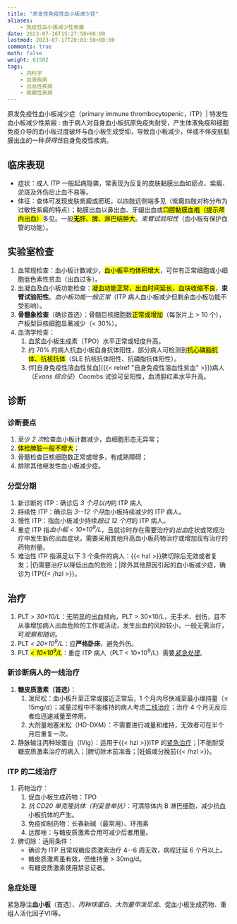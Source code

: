 ```yaml
---
title: "原发性免疫性血小板减少症"
aliases:
    - 免疫性血小板减少性紫癜
date: 2023-07-16T15:27:58+08:00
lastmod: 2023-07-17T20:03:50+08:00
comments: true
math: false
weight: 61502
tags:
    - 内科学
    - 血液疾病
    - 出血性疾病
    - 紫癜性疾病
---
```


原发免疫性血小板减少症（primary immune thrombocytopenic，ITP）| 特发性血小板减少性紫瘢
: 由于病人对自身血小板抗原免疫失耐受，产生体液免疫和细胞免疫介导的血小板过度破坏与血小板生成受抑，导致血小板减少，伴或不伴皮肤黏膜出血的一种*获得性*自身免疫性疾病。

<!--more-->

## 临床表现

- 症状：成人 ITP 一般起病隐袭，常表现为反复的皮肤黏膜出血如瘀点、紫癜、淤斑及外伤后止血不易等。
- 体征：查体可发现皮肤紫癜或瘀斑，以四肢远侧端多见（紫癜四肢对称分布为过敏性紫癜的特点）；黏膜出血以鼻出血、牙龈出血或<mark>口腔黏膜血疱（提示颅内出血）</mark>多见。一般<mark>**无**肝、脾、淋巴结肿大</mark>。*束臂试验阳性*（血小板有保护血管的功能）。

## 实验室检查

1. 血常规检查：血小板计数减少，<mark>血小板平均体积增大</mark>，可伴有正常细胞或小细胞低色素性贫血（出血过多）。
2. 出凝血及血小板功能检查：<mark>凝血功能正常，出血时间延长，血块收缩不良</mark>，**束臂试验阳性**。*血小板功能一般正常*（ITP 病人血小板减少但剩余血小板功能不受影响）。
3. **骨髓象检查**（确诊首选）：骨髓巨核细胞数<mark>正常或增加</mark>（每张片上 \> 10 个），产板型巨核细胞显著减少（\< 30%）。
4. 血清学检查：
    1. 血浆血小板生成素（TPO）水平正常或轻度升高。
    2. 约 70% 的病人抗血小板自身抗体阳性，部分病人可检测到<mark>抗心磷脂抗体、抗核抗体</mark>（SLE 抗核抗体阳性、抗磷脂抗体阳性）。
    3. 伴[自身免疫性溶血性贫血]({{< relref "自身免疫性溶血性贫血" >}})病人（*Evans 综合征*）Coombs 试验可呈阳性，血清胆红素水平升高。

## 诊断

### 诊断要点

1. 至少 *2 次*检查血小板计数减少，血细胞形态无异常；
2. <mark>体检脾脏一般不增大</mark>；
3. 骨髓检查巨核细胞数正常或增多，有成熟障碍；
4. 排除其他继发性血小板减少症。

### 分型分期

1. 新诊断的 ITP：确诊后 *3 个月以内*的 ITP 病人
2. 持续性 ITP：确诊后 *3--12 个月*血小板持续减少的 ITP 病人。
3. 慢性 ITP：指血小板减少持续*超过 12 个月*的 ITP 病人。
4. 重症 ITP 指*血小板 \< 10×10<sup>9</sup>/L*，且就诊时存在需要治疗的*出血*症状或常规治疗中发生新的出血症状，需要采用其他升高血小板药物治疗或增加现有治疗的药物剂量。
5. 难治性 ITP 指满足以下 3 个条件的病人：{{< hzl >}}脾切除后无效或者复发；|仍需要治疗以降低出血的危险；|除外其他原因引起的血小板减少症，确诊为 ITP{{< /hzl >}}。

## 治疗

1. PLT *\> 30×10/L*：无明显的出血倾向，PLT \> 30×10/L，无手术、创伤，且不从事增加病人出血危险的工作或活动，发生出血的风险较小，一般无需治疗，可*观察和随访*。
2. PLT *\< 20×10<sup>9</sup>/L*：应**严格卧床**，避免外伤。
3. PLT <mark>*\< 10×10<sup>9</sup>/L*</mark>：重症 ITP 病人（PLT \< 10×10<sup>9</sup>/L）需要[*紧急处理*](#急症处理)。

### 新诊断病人的一线治疗

1. **糖皮质激素（首选）**：
    1. 泼尼松：血小板升至正常或接近正常后，1 个月内尽快减至最小维持量（≤ 15mg/d）；减量过程中不能维持的病人考虑[二线治疗](#itp-的二线治疗)；治疗 4 个月无反应者应迅速减量至停用。
    2. 大剂量地塞米松（HD-DXM）：不需要进行减量和维持，无效者可在半个月后重复一次。
2. 静脉输注丙种球蛋白（IVig）：适用于{{< hzl >}}ITP 的[紧急治疗](#急症处理)；|不能耐受糖皮质激素治疗的病入；|脾切除术前准备；|妊娠或分挽前{{< /hzl >}}。

### ITP 的二线治疗

1. 药物治疗：
    1. 促血小板生成药物：TPO
    2. *抗 CD20 单克隆抗体（利妥昔单抗）*：可清除体内 B 淋巴细胞，减少抗血小板抗体的产生。
    3. 免疫抑制药物：长春新碱（最常用）、环孢素
    4. 达那唑：与糖皮质激素合用可减少后者用量。
2. 脾切除：适用条件：
    - 确诊为 ITP 且常规糖皮质激索治疗 4--6 周无效，病程迁延 6 个月以上。
    - 糖皮质激素虽有效，但维持量 \> 30mg/d。
    - 有糖皮质激素使用禁忌证者。

### 急症处理

紧急静注**血小板**（首选）、*丙种球蛋白*、*大剂量甲泼尼龙*、促血小板生成药物、重组人活化因子Ⅶ等。
